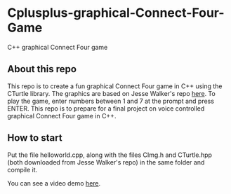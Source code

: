 # Cplusplus-graphical-Connect-Four-Game
C++ graphical Connect Four game

## About this repo
This repo is to create a fun graphical Connect Four game in C++ using the CTurtle library. The graphics are based on Jesse Walker's repo [here](https://github.com/walkerje/C-Turtle). To play the game, enter numbers between 1 and 7 at the prompt and press ENTER. This repo is to prepare for a final project on voice controlled graphical Connect Four game in C++. 

## How to start
Put the file helloworld.cpp, along with the files CImg.h and CTurtle.hpp (both downloaded from Jesse Walker's repo) in the same folder and compile it.

You can see a video demo [here](https://gattonweb.uky.edu/faculty/lium/cpp/conn.mp4).   

